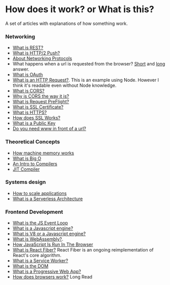 # How does it work? or What is this?

A set of articles with explanations of how something work.

### Networking

- [What is REST?](rest.md)
- [What is HTTP/2 Push?](https://jakearchibald.com/2017/h2-push-tougher-than-i-thought/)
- [About Networking Protocols](https://www.destroyallsoftware.com/compendium/network-protocols?share_key=97d3ba4c24d21147)
- What happens when a url is requested from the browser? [Short](https://www.quora.com/What-are-the-series-of-steps-that-happen-when-an-URL-is-requested-from-the-address-field-of-a-browser) and [long](http://igoro.com/archive/what-really-happens-when-you-navigate-to-a-url/) answer.
- [What is OAuth](https://blog.varonis.com/introduction-to-oauth/)
- [What is an HTTP Request?](https://nodejs.org/en/docs/guides/anatomy-of-an-http-transaction/). This is an example using Node. However I think it's readable even without Node knowledge.
- [What is CORS?](https://developer.mozilla.org/en-US/docs/Web/HTTP/Access_control_CORS)
- [Why is CORS the way it is?](https://frontendian.co/cors)
- [What is Request PreFlight?](https://m.alphasights.com/killing-cors-preflight-requests-on-a-react-spa-1f9b04aa5730)
- [What is SSL Certificate?](https://www.youtube.com/watch?v=SJJmoDZ3il8)
- [What is HTTPS?](https://www.youtube.com/watch?v=earzZpX-PiY)
- [How does SSL Works?](https://www.youtube.com/watch?v=iQsKdtjwtYI)
- [What is a Public Key](https://www.youtube.com/watch?v=GSIDS_lvRv4)
- [Do you need www in front of a url?](https://www.quora.com/Whats-the-technical-reason-you-needed-www-prefix-to-reach-a-website-but-it-seems-that-today-it-doesnt-matter)

### Theoretical Concepts

- [How machine memory works](https://hacks.mozilla.org/2017/06/a-crash-course-in-memory-management/)
- [What is Big O](https://stackoverflow.com/questions/487258/what-is-a-plain-english-explanation-of-big-o-notation)
- [An Intro to Compilers](https://nicoleorchard.com/blog/compilers)
- [JIT Compiler](https://hacks.mozilla.org/2017/02/a-crash-course-in-just-in-time-jit-compilers/)

### Systems design

- [How to scale applications](http://blog.memsql.com/cache-is-the-new-ram/)
- [What is a Serverless Architecture](https://martinfowler.com/articles/serverless.html)

### Frontend Development

- [What is the JS Event Loop](https://www.youtube.com/watch?v=8aGhZQkoFbQ)
- [What is a Javascript engine?](http://developer.telerik.com/featured/a-guide-to-javascript-engines-for-idiots/)
- [What is V8 or a Javascript engine?](https://www.youtube.com/watch?v=EdFDJANJJLs)
- [What is WebAssembly?](https://www.smashingmagazine.com/2017/05/abridged-cartoon-introduction-webassembly/).
- [How JavaScript Is Run In The Browser](https://www.smashingmagazine.com/2017/05/abridged-cartoon-introduction-webassembly/#how-javascript-is-run-in-the-browser)
- [What is React Fiber?](https://www.youtube.com/watch?v=ZCuYPiUIONs) React Fiber is an ongoing reimplementation of React's core algorithm.
- [What is a Service Worker?](https://kosamari.com/notes/Service-Worker-what-are-you)
- [What is the DOM](https://alistapart.com/article/javascript-for-web-designers)
- [What is a Progressive Web App?](https://www.smashingmagazine.com/2016/09/the-building-blocks-of-progressive-web-apps/)
- [How does browsers work?](https://www.html5rocks.com/en/tutorials/internals/howbrowserswork/) Long Read
